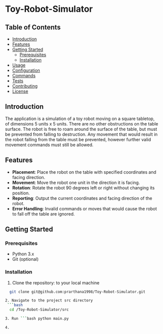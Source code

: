 # Toy-Robot-Simulator


## Table of Contents

- [Introduction](#introduction)
- [Features](#features)
- [Getting Started](#getting-started)
  - [Prerequisites](#prerequisites)
  - [Installation](#installation)
- [Usage](#usage)
- [Configuration](#configuration)
- [Commands](#commands)
- [Tests](#tests)
- [Contributing](#contributing)
- [License](#license)

## Introduction

The application is a simulation of a toy robot moving on a square tabletop, of dimensions 5 units x 5 units. There are no other obstructions on the table surface. The robot is free to roam around the surface of the table, but must be prevented from falling to destruction. Any movement that would result in the robot falling from the table must be prevented, however further valid movement commands must still be allowed.

## Features

- **Placement**: Place the robot on the table with specified coordinates and facing direction.
- **Movement**: Move the robot one unit in the direction it is facing.
- **Rotation**: Rotate the robot 90 degrees left or right without changing its position.
- **Reporting**: Output the current coordinates and facing direction of the robot.
- **Error Handling**: Invalid commands or moves that would cause the robot to fall off the table are ignored.

## Getting Started

### Prerequisites

- Python 3.x
- Git (optional)

### Installation

1. Clone the repository: to your local machine
   
```bash
  git clone git@github.com:prarthana1998/Toy-Robot-Simulator.git

2. Navigate to the project src directory
 ```bash
  cd /Toy-Robot-Simulator/src

3. Run ```bash python main.py 

4. 

